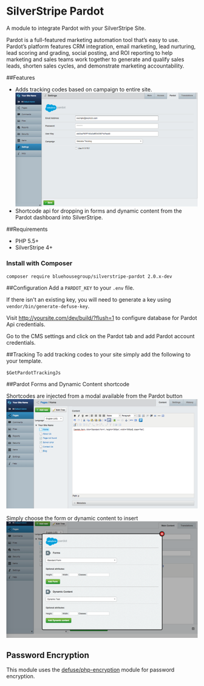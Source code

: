 SilverStripe Pardot
=====================
A module to integrate Pardot with your SilverStripe Site.

Pardot is a full-featured marketing automation tool that’s easy to use. Pardot’s platform features CRM integration, email marketing, lead nurturing, lead scoring and grading, social posting, and ROI reporting to help marketing and sales teams work together to generate and qualify sales leads, shorten sales cycles, and demonstrate marketing accountability.

##Features
* Adds tracking codes based on campaign to entire site.
![Screenshot](https://github.com/bluehousegroup/silverstripe-pardot/blob/master/SilverStripePardotScreenShot1.png)
* Shortcode api for dropping in forms and dynamic content from the Pardot dashboard into SilverStripe.

##Requirements
* PHP 5.5+
* SilverStripe 4+

### Install with Composer

```
composer require bluehousegroup/silverstripe-pardot 2.0.x-dev
```

##Configuration
Add a `PARDOT_KEY` to your `.env` file. 

If there isn't an existing key, you will need to generate a key using `vendor/bin/generate-defuse-key`.

Visit http://yoursite.com/dev/build/?flush=1 to configure database for Pardot Api credentials.

Go to the CMS settings and click on the Pardot tab and add Pardot account credentials.

##Tracking
To add tracking codes to your site simply add the following to your template.

```
$GetPardotTrackingJs
```

##Pardot Forms and Dynamic Content shortcode

Shortcodes are injected from a modal available from the Pardot button
![Screenshot](https://github.com/bluehousegroup/silverstripe-pardot/blob/master/SilverStripePardotScreenShot3.png)

Simply choose the form or dynamic content to insert
![Screenshot](https://github.com/bluehousegroup/silverstripe-pardot/blob/master/SilverStripePardotScreenShot2.png)

## Password Encryption
This module uses the [defuse/php-encryption](https://github.com/defuse/php-encryption) module for password encryption.
